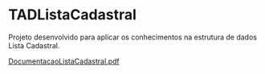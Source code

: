 # TADListaCadastral
Projeto desenvolvido para aplicar os conhecimentos na estrutura de dados Lista Cadastral.

[DocumentacaoListaCadastral.pdf](https://github.com/LeonardoSanga/TADListaCadastral/files/10475079/DocumentacaoListaCadastral.pdf)

